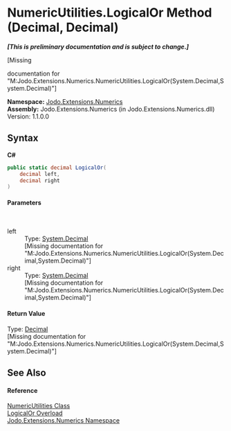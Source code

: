 # NumericUtilities.LogicalOr Method (Decimal, Decimal)
 _**\[This is preliminary documentation and is subject to change.\]**_

\[Missing <summary> documentation for "M:Jodo.Extensions.Numerics.NumericUtilities.LogicalOr(System.Decimal,System.Decimal)"\]

**Namespace:**&nbsp;<a href="N_Jodo_Extensions_Numerics">Jodo.Extensions.Numerics</a><br />**Assembly:**&nbsp;Jodo.Extensions.Numerics (in Jodo.Extensions.Numerics.dll) Version: 1.1.0.0

## Syntax

**C#**<br />
``` C#
public static decimal LogicalOr(
	decimal left,
	decimal right
)
```


#### Parameters
&nbsp;<dl><dt>left</dt><dd>Type: <a href="https://docs.microsoft.com/dotnet/api/system.decimal" target="_blank" rel="noopener noreferrer">System.Decimal</a><br />\[Missing <param name="left"/> documentation for "M:Jodo.Extensions.Numerics.NumericUtilities.LogicalOr(System.Decimal,System.Decimal)"\]</dd><dt>right</dt><dd>Type: <a href="https://docs.microsoft.com/dotnet/api/system.decimal" target="_blank" rel="noopener noreferrer">System.Decimal</a><br />\[Missing <param name="right"/> documentation for "M:Jodo.Extensions.Numerics.NumericUtilities.LogicalOr(System.Decimal,System.Decimal)"\]</dd></dl>

#### Return Value
Type: <a href="https://docs.microsoft.com/dotnet/api/system.decimal" target="_blank" rel="noopener noreferrer">Decimal</a><br />\[Missing <returns> documentation for "M:Jodo.Extensions.Numerics.NumericUtilities.LogicalOr(System.Decimal,System.Decimal)"\]

## See Also


#### Reference
<a href="T_Jodo_Extensions_Numerics_NumericUtilities">NumericUtilities Class</a><br /><a href="Overload_Jodo_Extensions_Numerics_NumericUtilities_LogicalOr">LogicalOr Overload</a><br /><a href="N_Jodo_Extensions_Numerics">Jodo.Extensions.Numerics Namespace</a><br />